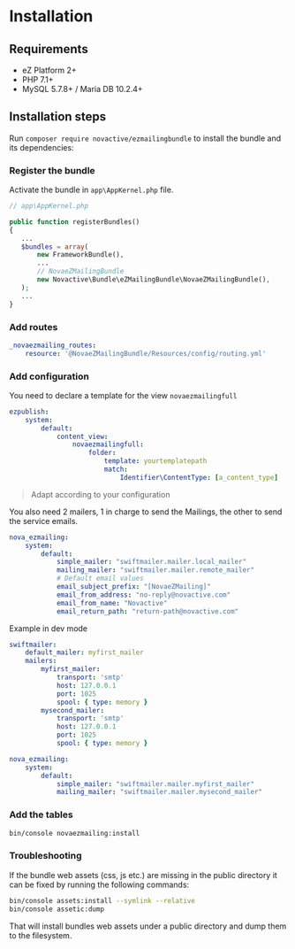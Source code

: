 # Installation

## Requirements

* eZ Platform 2+
* PHP 7.1+
* MySQL 5.7.8+ / Maria DB 10.2.4+

## Installation steps

Run `composer require novactive/ezmailingbundle` to install the bundle and its dependencies:

### Register the bundle

Activate the bundle in `app\AppKernel.php` file.

```php
// app\AppKernel.php

public function registerBundles()
{
   ...
   $bundles = array(
       new FrameworkBundle(),
       ...
       // NovaeZMailingBundle
       new Novactive\Bundle\eZMailingBundle\NovaeZMailingBundle(),
   );
   ...
}
```

### Add routes

```yaml
_novaezmailing_routes:
    resource: '@NovaeZMailingBundle/Resources/config/routing.yml'
```

### Add configuration

You need to declare a template for the view `novaezmailingfull`

```yaml
ezpublish:
    system:
        default:
            content_view:
                novaezmailingfull:
                    folder:
                        template: yourtemplatepath
                        match:
                            Identifier\ContentType: [a_content_type]
```

> Adapt according to your configuration


You also need 2 mailers, 1 in charge to send the Mailings, the other to send the service emails.

```yaml
nova_ezmailing:
    system:
        default:
            simple_mailer: "swiftmailer.mailer.local_mailer"
            mailing_mailer: "swiftmailer.mailer.remote_mailer"
            # Default email values
            email_subject_prefix: "[NovaeZMailing]"
            email_from_address: "no-reply@novactive.com"
            email_from_name: "Novactive"
            email_return_path: "return-path@novactive.com"
```

Example in dev mode

```yaml
swiftmailer:
    default_mailer: myfirst_mailer
    mailers:
        myfirst_mailer:
            transport: 'smtp'
            host: 127.0.0.1
            port: 1025
            spool: { type: memory }
        mysecond_mailer:
            transport: 'smtp'
            host: 127.0.0.1
            port: 1025
            spool: { type: memory }

nova_ezmailing:
    system:
        default:
            simple_mailer: "swiftmailer.mailer.myfirst_mailer"
            mailing_mailer: "swiftmailer.mailer.mysecond_mailer"
```


### Add the tables

```bash
bin/console novaezmailing:install
```

### Troubleshooting

If the bundle web assets (css, js etc.) are missing in the public directory it can be fixed by running the following commands:
```bash
bin/console assets:install --symlink --relative
bin/console assetic:dump
```
That will install bundles web assets under a public directory and dump them to the filesystem.
